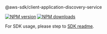 @aws-sdk/client-application-discovery-service

[![NPM version](https://img.shields.io/npm/v/@aws-sdk/client-application-discovery-service/rc.svg)](https://www.npmjs.com/package/@aws-sdk/client-application-discovery-service)
[![NPM downloads](https://img.shields.io/npm/dm/@aws-sdk/client-application-discovery-service.svg)](https://www.npmjs.com/package/@aws-sdk/client-application-discovery-service)

For SDK usage, please step to [SDK readme](https://github.com/aws/aws-sdk-js-v3).
